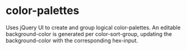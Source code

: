 # color-palettes
Uses jQuery UI to create and group logical color-palettes.
An editable background-color is generated per color-sort-group, updating the
background-color with the corresponding hex-input.
